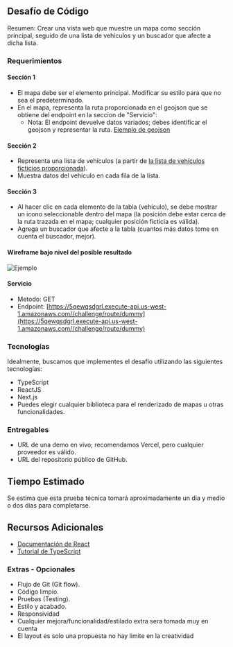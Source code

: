 ## Desafío de Código

Resumen: Crear una vista web que muestre un mapa como sección principal, seguido de una lista de vehículos y un buscador que afecte a dicha lista.

### Requerimientos

#### Sección 1

- El mapa debe ser el elemento principal. Modificar su estilo para que no sea el predeterminado.
- En el mapa, representa la ruta proporcionada en el geojson que se obtiene del endpoint en la seccion de "Servicio":
  - Nota: El endpoint devuelve datos variados; debes identificar el geojson y representar la ruta. [Ejemplo de geojson](assets/exampleRoute.geojson)

#### Sección 2

- Representa una lista de vehículos (a partir de [la lista de vehículos ficticios proporcionada](assets/carMock.json)).
- Muestra datos del vehículo en cada fila de la lista.

#### Sección 3

- Al hacer clic en cada elemento de la tabla (vehículo), se debe mostrar un icono seleccionable dentro del mapa (la posición debe estar cerca de la ruta trazada en el mapa; cualquier posición ficticia es válida).
- Agrega un buscador que afecte a la tabla (cuantos más datos tome en cuenta el buscador, mejor).

#### Wireframe bajo nivel del posible resultado

![Ejemplo](assets/viewExample.png)

#### Servicio

- Metodo: GET
- Endpoint:
  [https://5qewqsdgrl.execute-api.us-west-1.amazonaws.com//challenge/route/dummy](https://5qewqsdgrl.execute-api.us-west-1.amazonaws.com//challenge/route/dummy)

### Tecnologías

Idealmente, buscamos que implementes el desafío utilizando las siguientes tecnologías:

- TypeScript
- ReactJS
- Next.js
- Puedes elegir cualquier biblioteca para el renderizado de mapas u otras funcionalidades.

### Entregables

- URL de una demo en vivo; recomendamos Vercel, pero cualquier proveedor es válido.
- URL del repositorio público de GitHub.

## Tiempo Estimado

Se estima que esta prueba técnica tomará aproximadamente un dia y medio o dos dias para completarse.

## Recursos Adicionales

- [Documentación de React](https://reactjs.org/docs/getting-started.html)
- [Tutorial de TypeScript](https://www.typescriptlang.org/docs/)

### Extras - Opcionales

- Flujo de Git (Git flow).
- Código limpio.
- Pruebas (Testing).
- Estilo y acabado.
- Responsividad
- Cualquier mejora/funcionalidad/estilado extra sera tomada muy en cuenta
- El layout es solo una propuesta no hay limite en la creatividad
